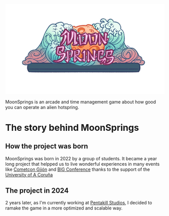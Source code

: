 ![Imagen de título del juego MoonSprings](/resources/MoonSpringsTitle.png)

MoonSprings is an arcade and time management game about how good you can operate an alien hotspring.

# The story behind MoonSprings
## How the project was born
MoonSprings was born in 2022 by a group of students. 
It became a year long project that helpped us to live wonderful experiences in many events like [Cometcon Gijón](https://cometcon.org/24/) and [BIG Conference](https://www.bilbaogamesconference.com) thanks to the support of the [University of A Coruña](https://comunicacion.udc.es/es)

## The project in 2024
2 years later, as I'm currently working at [Pentakill Studios](https://pentakillstudios.com), I decided to ramake the game in a more optimized and scalable way.
